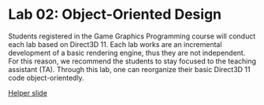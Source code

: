 # Lab 02: Object-Oriented Design

Students registered in the Game Graphics Programming course will conduct each lab based on Direct3D 11. Each lab works are an incremental development of a basic rendering engine, thus they are not independent. For this reason, we recommend the students to stay focused to the teaching assistant (TA). Through this lab, one can reorganize their basic Direct3D 11 code object-orientedly.

[Helper slide](https://docs.google.com/presentation/d/1EboB4kFQw5Jl9xPvKm8meCvp8CsxIz8E1VihRsviiAY/edit?usp=sharing)
